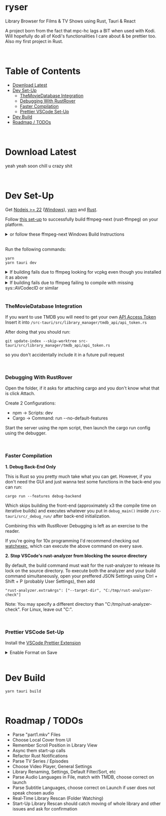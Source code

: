 # ryser

Library Browser for Films & TV Shows using Rust, Tauri & React

A project born from the fact that mpc-hc lags a BIT when used with Kodi. Will hopefully do all of Kodi's functionalities I care about & be prettier too. Also my first project in Rust.

<br>

# Table of Contents

<!-- toc -->

- [Download Latest](#download-latest)
- [Dev Set-Up](#dev-set-up)
    + [TheMovieDatabase Integration](#themoviedatabase-integration)
    + [Debugging With RustRover](#debugging-with-rustrover)
    + [Faster Compilation](#faster-compilation)
    + [Prettier VSCode Set-Up](#prettier-vscode-set-up)
- [Dev Build](#dev-build)
- [Roadmap / TODOs](#roadmap--todos)

<!-- tocstop -->

<!-- 
TOC Generation: 

- yarn global add markdown-toc
- yarn global bin (add result to PATH)
- markdown-toc -i README.md
-->

<br>

# Download Latest

yeah yeah soon chill u crazy shit

<br>

# Dev Set-Up

Get [Nodejs >= 22](https://github.com/nvm-sh/nvm/) ([Windows](https://github.com/coreybutler/nvm-windows/)), [yarn](https://classic.yarnpkg.com/lang/en/docs/install/#windows-stable) and [Rust](https://www.rust-lang.org/tools/install).

Follow [this set-up](https://github.com/zmwangx/rust-ffmpeg/wiki/Notes-on-building) to successfully build ffmpeg-next (rust-ffmpeg) on your platform.

<details><summary>or follow these ffmpeg-next Windows Build Instructions</summary>

- [Install LLVM](https://releases.llvm.org/download.html) (LLVM-xx.x.x-win64.exe on linked GitHub release)
- [Download FFMPEG >=7.1.1](https://github.com/GyanD/codexffmpeg/releases) (choose full-build-shared! or similar, if unsure [check here](https://ffmpeg.org/download.html) or [just download this](https://github.com/GyanD/codexffmpeg/releases/download/7.1.1/ffmpeg-7.1.1-full_build-shared.7z))
- Add both LLVM's and FFMPEG's `bin` folders to your `PATH`
- Create `FFMPEG_DIR` environmental variable and set it to your extracted FFMPEG dir (where include and lib reside)
- Restart your shell or PC (verify installs & paths using `clang -v` and `ffmpeg -version`)
  </details>

<br/>

Run the following commands:

```
yarn
yarn tauri dev
```

<details><summary>If building fails due to ffmpeg looking for vcpkg even though you installed it as above</summary>

```
git clone https://github.com/microsoft/vcpkg
cd vcpkg
vcpkg integrate install
```

(Restart shell or PC and try again)

</details>

<details><summary>If building fails due to ffmpeg failing to compile with missing sys::AVCodecID or similar</summary>
Try

```
yarn tauri build
```

If that works you can just run the dev build as seperate components by opening one shell with `yarn dev` and one with `cargo run` (see also the RustRover Debug set-up below)

</details>

<br>

### TheMovieDatabase Integration

If you want to use TMDB you will need to get your own [API Access Token](https://www.themoviedb.org/settings/api) \
Insert it into `/src-tauri/src/library_manager/tmdb_api/api_token.rs`

After doing that you should run:

```
git update-index --skip-worktree src-tauri/src/library_manager/tmdb_api/api_token.rs
```

so you don't accidentally include it in a future pull request

<br>

### Debugging With RustRover

Open the folder, if it asks for attaching cargo and you don't know what that is click Attach.

Create 2 Configurations:

- npm -> Scripts: dev
- Cargo -> Command: run --no-default-features

Start the server using the npm script, then launch the cargo run config using the debugger.

<br>

### Faster Compilation

**1. Debug Back-End Only**

This is Rust so you pretty much take what you can get. However, if you don't need the GUI and just wanna test some functions in the back-end you can run:

`cargo run --features debug-backend`

Which skips building the front-end (approximately x3 the compile time on iterative builds) and executes whatever you put in `debug_main()` inside `/src-tauri/src/_debug_run/` after back-end initialization.

Combining this with RustRover Debugging is left as an exercise to the reader.

If you're going for 10x programming I'd recommend checking out [watchexec](https://github.com/watchexec/watchexec), which can execute the above command on every save.

**2. Stop VSCode's rust-analyzer from blocking the source directory**

By default, the build command must wait for the rust-analyzer to release its lock on the source directory.
To execute both the analyzer and your build command simultaneously, open your preffered JSON Settings using Ctrl + Shift + P (probably User Settings), then add

`"rust-analyzer.extraArgs": ["--target-dir", "C:/tmp/rust-analyzer-check"]`

Note: You may specify a different directory than "C:/tmp/rust-analyzer-check". For Linux, leave out "C:".

<br>

### Prettier VSCode Set-Up

Install the [VSCode Prettier Extension](https://marketplace.visualstudio.com/items?itemName=esbenp.prettier-vscode)<details><summary>Enable Format on Save</summary>

`Ctrl + Shift + P` -> `Preferences: Open User Settings (JSON)`

```
  "[javascriptreact]": {
    "editor.defaultFormatter": "esbenp.prettier-vscode",
    "editor.formatOnSave": true
  },
  "[css]": {
    "editor.defaultFormatter": "esbenp.prettier-vscode",
    "editor.formatOnSave": true
  }

  // Optional, not used by the project but you might as well and enable/disable prettier per workspace
  "[javascript]": { 
    "editor.defaultFormatter": "esbenp.prettier-vscode",
    "editor.formatOnSave": true
  },
  "[typescript]": { 
    "editor.defaultFormatter": "esbenp.prettier-vscode",
    "editor.formatOnSave": true
  },
  "[typescriptreact]": { 
    "editor.defaultFormatter": "esbenp.prettier-vscode",
    "editor.formatOnSave": true
  },
  "[json]": {
    "editor.defaultFormatter": "esbenp.prettier-vscode",
    "editor.formatOnSave": true
  },
  
```

</details>

<br>

# Dev Build

```
yarn tauri build
```

<br>

# Roadmap / TODOs

- Parse "part1.mkv" Files
- Choose Local Cover from UI
- Remember Scroll Position in Library View
- Async them start-up calls
- Refactor Rust Notifications
- Parse TV Series / Episodes
- Choose Video Player, General Settings
- Library Renaming, Settings, Default Filter/Sort, etc
- Parse Audio Languages in File, match with TMDB, choose correct on launch
- Parse Subtitle Languages, choose correct on Launch if user does not speak chosen audio
- Real-Time Library Rescan (Folder Watching)
- Start-Up Library Rescan should catch moving of whole library and other issues and ask for confirmation
